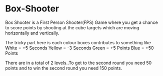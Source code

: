 # Box-Shooter
Box Shooter is a First Person Shooter(FPS) Game where you get a chance to score points by shooting at the cube targets which are moving horizontally and vertically.

The tricky part here is each colour boxes contributes to something like 
White  = +5 Seconds
Yellow = -3 Seconds
Green  = +5 Points 
Blue   = +50 Points

There are in a total of 2 levels..To get to the second round you need 50 points and to win the second round you need 150 points.
